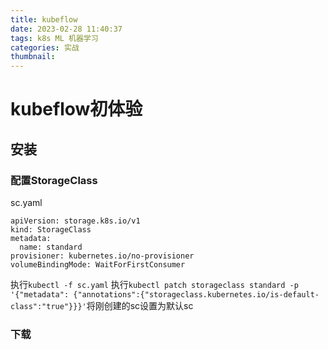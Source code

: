 ```yaml
---
title: kubeflow
date: 2023-02-28 11:40:37
tags: k8s ML 机器学习
categories: 实战
thumbnail:
---
```

# kubeflow初体验
## 安装
### 配置StorageClass
sc.yaml
```
apiVersion: storage.k8s.io/v1
kind: StorageClass
metadata:
  name: standard
provisioner: kubernetes.io/no-provisioner
volumeBindingMode: WaitForFirstConsumer
```
执行`kubectl -f sc.yaml`
执行`kubectl patch storageclass standard -p '{"metadata": {"annotations":{"storageclass.kubernetes.io/is-default-class":"true"}}}'`将刚创建的sc设置为默认sc
### 下载